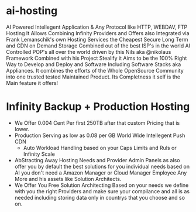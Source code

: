# ai-hosting
AI Powered Intellegent Application &amp; Any Protocol like HTTP, WEBDAV,  FTP Hosting
It Allows Combining Infinity Providers and Offers also Integrated via Frank Lemanschik's own Hosting Services the Cheapest Secure Long Term and CDN on Demand Storage Combined out of the best ISP's in the world AI Controlled POP's all over the world driven by this Nils aka @nikolaus Framework Combined with his Project Stealify it Aims to be the 100% Right Way to Develop and Deploy and Software Including Software Stacks aka Appliances. It combines the efforts of the Whole OpenSource Community into one trusted tested Maintained Product.
Its Completness it self is the Main feature it offers!

# Infinity Backup + Production Hosting
- We Offer 0.004 Cent Per first 250TB after that custom Pricing that is lower.
- Production Serving as low as 0.08 per GB World Wide Intellegent Push CDN
  - Auto Workload Handling based on your Caps Limits and Ruls or Infinity Scale
- AbStracting Away Hosting Needs and Provider Admin Panels as also offer you by default the best solutions for you individual needs based on AI you don't need a Amazon Manager or Cloud Manager Employee Any More and his assets like Solution Architects.
- We Offer You Free Solution Architecting Based on your needs we define with you the right Providers and make sure your compilance and all is as needed including storing data only in countrys that you choose and so on.
